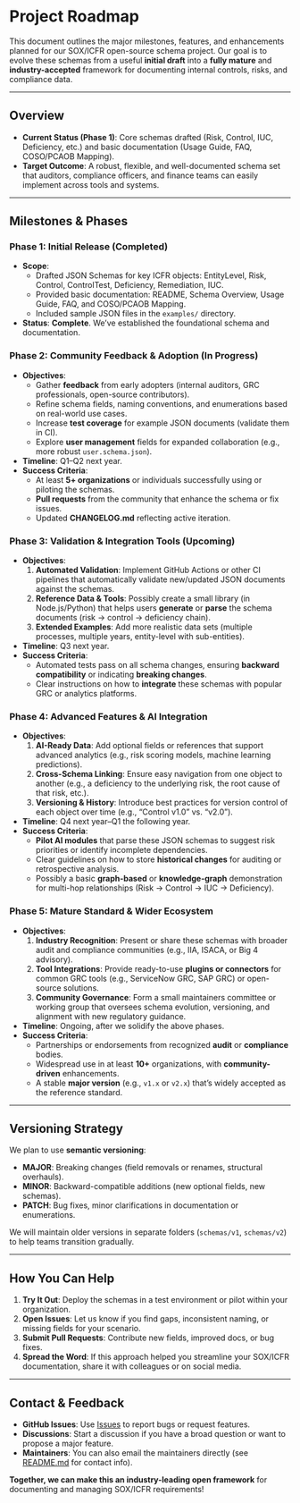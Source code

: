 # Project Roadmap

This document outlines the major milestones, features, and enhancements planned for our SOX/ICFR open-source schema project. Our goal is to evolve these schemas from a useful **initial draft** into a **fully mature** and **industry-accepted** framework for documenting internal controls, risks, and compliance data.

---

## Overview

- **Current Status (Phase 1)**: Core schemas drafted (Risk, Control, IUC, Deficiency, etc.) and basic documentation (Usage Guide, FAQ, COSO/PCAOB Mapping).
- **Target Outcome**: A robust, flexible, and well-documented schema set that auditors, compliance officers, and finance teams can easily implement across tools and systems.

---

## Milestones & Phases

### Phase 1: **Initial Release** (Completed)
- **Scope**:
  - Drafted JSON Schemas for key ICFR objects: EntityLevel, Risk, Control, ControlTest, Deficiency, Remediation, IUC.
  - Provided basic documentation: README, Schema Overview, Usage Guide, FAQ, and COSO/PCAOB Mapping.
  - Included sample JSON files in the `examples/` directory.
- **Status**: **Complete**. We’ve established the foundational schema and documentation.

### Phase 2: **Community Feedback & Adoption** (In Progress)
- **Objectives**:
  - Gather **feedback** from early adopters (internal auditors, GRC professionals, open-source contributors).
  - Refine schema fields, naming conventions, and enumerations based on real-world use cases.
  - Increase **test coverage** for example JSON documents (validate them in CI).
  - Explore **user management** fields for expanded collaboration (e.g., more robust `user.schema.json`).
- **Timeline**: Q1–Q2 next year.
- **Success Criteria**:
  - At least **5+ organizations** or individuals successfully using or piloting the schemas.
  - **Pull requests** from the community that enhance the schema or fix issues.
  - Updated **CHANGELOG.md** reflecting active iteration.

### Phase 3: **Validation & Integration Tools** (Upcoming)
- **Objectives**:
  1. **Automated Validation**: Implement GitHub Actions or other CI pipelines that automatically validate new/updated JSON documents against the schemas.
  2. **Reference Data & Tools**: Possibly create a small library (in Node.js/Python) that helps users **generate** or **parse** the schema documents (risk → control → deficiency chain).
  3. **Extended Examples**: Add more realistic data sets (multiple processes, multiple years, entity-level with sub-entities).
- **Timeline**: Q3 next year.
- **Success Criteria**:
  - Automated tests pass on all schema changes, ensuring **backward compatibility** or indicating **breaking changes**.
  - Clear instructions on how to **integrate** these schemas with popular GRC or analytics platforms.

### Phase 4: **Advanced Features & AI Integration**
- **Objectives**:
  1. **AI-Ready Data**: Add optional fields or references that support advanced analytics (e.g., risk scoring models, machine learning predictions).
  2. **Cross-Schema Linking**: Ensure easy navigation from one object to another (e.g., a deficiency to the underlying risk, the root cause of that risk, etc.).
  3. **Versioning & History**: Introduce best practices for version control of each object over time (e.g., “Control v1.0” vs. “v2.0”).
- **Timeline**: Q4 next year–Q1 the following year.
- **Success Criteria**:
  - **Pilot AI modules** that parse these JSON schemas to suggest risk priorities or identify incomplete dependencies.
  - Clear guidelines on how to store **historical changes** for auditing or retrospective analysis.
  - Possibly a basic **graph-based** or **knowledge-graph** demonstration for multi-hop relationships (Risk → Control → IUC → Deficiency).

### Phase 5: **Mature Standard & Wider Ecosystem**
- **Objectives**:
  1. **Industry Recognition**: Present or share these schemas with broader audit and compliance communities (e.g., IIA, ISACA, or Big 4 advisory).
  2. **Tool Integrations**: Provide ready-to-use **plugins or connectors** for common GRC tools (e.g., ServiceNow GRC, SAP GRC) or open-source solutions.
  3. **Community Governance**: Form a small maintainers committee or working group that oversees schema evolution, versioning, and alignment with new regulatory guidance.
- **Timeline**: Ongoing, after we solidify the above phases.
- **Success Criteria**:
  - Partnerships or endorsements from recognized **audit** or **compliance** bodies.
  - Widespread use in at least **10+** organizations, with **community-driven** enhancements.
  - A stable **major version** (e.g., `v1.x` or `v2.x`) that’s widely accepted as the reference standard.

---

## Versioning Strategy

We plan to use **semantic versioning**:

- **MAJOR**: Breaking changes (field removals or renames, structural overhauls).  
- **MINOR**: Backward-compatible additions (new optional fields, new schemas).  
- **PATCH**: Bug fixes, minor clarifications in documentation or enumerations.

We will maintain older versions in separate folders (`schemas/v1`, `schemas/v2`) to help teams transition gradually.

---

## How You Can Help

1. **Try It Out**: Deploy the schemas in a test environment or pilot within your organization.  
2. **Open Issues**: Let us know if you find gaps, inconsistent naming, or missing fields for your scenario.  
3. **Submit Pull Requests**: Contribute new fields, improved docs, or bug fixes.  
4. **Spread the Word**: If this approach helped you streamline your SOX/ICFR documentation, share it with colleagues or on social media.

---

## Contact & Feedback

- **GitHub Issues**: Use [Issues](../../issues) to report bugs or request features.
- **Discussions**: Start a discussion if you have a broad question or want to propose a major feature.
- **Maintainers**: You can also email the maintainers directly (see [README.md](../README.md) for contact info).

**Together, we can make this an industry-leading open framework** for documenting and managing SOX/ICFR requirements!

